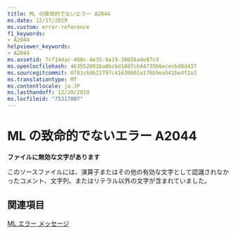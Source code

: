 ```yaml
---
title: ML の致命的でないエラー A2044
ms.date: 12/17/2019
ms.custom: error-reference
f1_keywords:
- A2044
helpviewer_keywords:
- A2044
ms.assetid: 7cf144ac-408c-4e35-9a15-38656a4e87cd
ms.openlocfilehash: 4635520916a8bc6d18d7cb44735b6ececbd8d437
ms.sourcegitcommit: 0781c69b22797c41630601a176b9ea541be4f2a3
ms.translationtype: MT
ms.contentlocale: ja-JP
ms.lasthandoff: 12/20/2019
ms.locfileid: "75317007"
---
```

# <a name="ml-nonfatal-error-a2044"></a>ML の致命的でないエラー A2044

**ファイルに無効な文字があります**

このソースファイルには、演算子またはその他の有効な文字として認識されなかったコメント、文字列、またはリテラル以外の文字が含まれていました。

## <a name="see-also"></a>関連項目

[ML エラー メッセージ](ml-error-messages.md)
